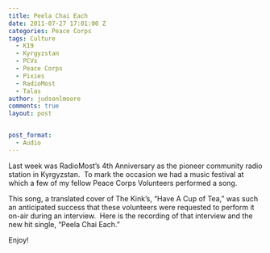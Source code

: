 ```yaml
---
title: Peela Chai Each
date: 2011-07-27 17:01:00 Z
categories: Peace Corps
tags: Culture
  - K19
  - Kyrgyzstan
  - PCVs
  - Peace Corps
  - Pixies
  - RadioMost
  - Talas
author: judsonlmoore
comments: true
layout: post


post_format:
  - Audio
---
```


Last week was RadioMost’s 4th Anniversary as the pioneer community radio station in Kyrgyzstan.  To mark the occasion we had a music festival at which a few of my fellow Peace Corps Volunteers performed a song.

This song, a translated cover of The Kink’s, “Have A Cup of Tea,” was such an anticipated success that these volunteers were requested to perform it on-air during an interview.  Here is the recording of that interview and the new hit single, “Peela Chai Each.”

Enjoy!
